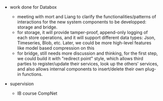 - work done for Databox
  - meeting with mort and Liang to clarify the functionalities/patterns of interactions for the new system components to be developped: storage and bridge.
  - for storage, it will provide tamper-proof, append-only logging of each store operations, and it will support different data types: Json, Timeseries, Blob, etc. Later, we could be more high-level features like model based compression on this
  - for bridge, still needs more discussion and thinking, for the first step, we could build it with "redirect point" style, which allows third parties to register/update their services, look up the others' services, and also allows internal components to insert/delete their own plug-in functions.

- supervision
  - IB course CompNet
